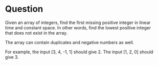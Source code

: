 # Question

Given an array of integers, find the first missing positive integer in linear
time and constant space. In other words, find the lowest positive integer that
does not exist in the array.

The array can contain duplicates and negative numbers as well.

For example, the input [3, 4, -1, 1] should give 2. The input [1, 2, 0] should give 3.
